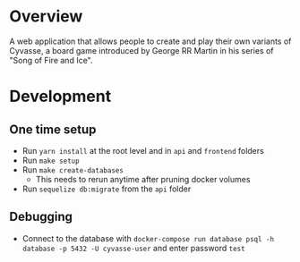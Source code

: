 Overview
========

A web application that allows people to create and play their own variants of Cyvasse, a board game introduced by George RR Martin in his series of "Song of Fire and Ice".

# Development

## One time setup

* Run `yarn install` at the root level and in `api` and `frontend` folders
* Run `make setup`
* Run `make create-databases`
  * This needs to rerun anytime after pruning docker volumes
* Run `sequelize db:migrate` from the `api` folder

## Debugging

* Connect to the database with `docker-compose run database psql -h database -p 5432 -U cyvasse-user` and enter password `test`